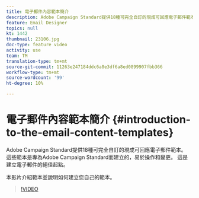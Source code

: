 ```yaml
---
title: 電子郵件內容範本簡介
description: Adobe Campaign Standard提供18種可完全自訂的現成可回應電子郵件範本。  這些範本是專為Adobe Campaign Standard而建立的，易於操作和變更。 這是建立電子郵件的絕佳起點。
feature: Email Designer
topics: null
kt: 1442
thumbnail: 23106.jpg
doc-type: feature video
activity: use
team: TM
translation-type: tm+mt
source-git-commit: 11263e247184ddc6a8e3df6a8ed0899907fbb366
workflow-type: tm+mt
source-wordcount: '99'
ht-degree: 10%

---
```



# 電子郵件內容範本簡介 {#introduction-to-the-email-content-templates}

Adobe Campaign Standard提供18種可完全自訂的現成可回應電子郵件範本。 這些範本是專為Adobe Campaign Standard而建立的，易於操作和變更。 這是建立電子郵件的絕佳起點。

本影片介紹範本並說明如何建立您自己的範本。

>[!VIDEO](https://video.tv.adobe.com/v/23106?quality=12)
